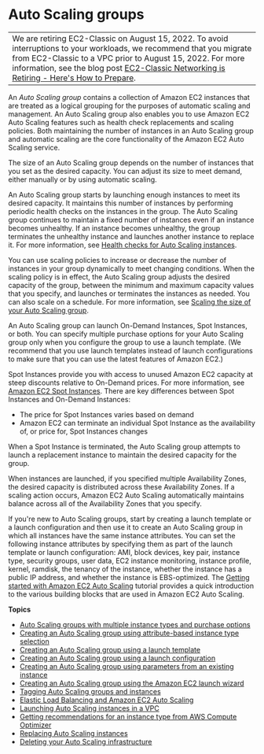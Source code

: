 # Auto Scaling groups<a name="AutoScalingGroup"></a>


|  | 
| --- |
| We are retiring EC2\-Classic on August 15, 2022\. To avoid interruptions to your workloads, we recommend that you migrate from EC2\-Classic to a VPC prior to August 15, 2022\. For more information, see the blog post [EC2\-Classic Networking is Retiring \- Here's How to Prepare](http://aws.amazon.com/blogs/aws/ec2-classic-is-retiring-heres-how-to-prepare/)\. | 

An *Auto Scaling group* contains a collection of Amazon EC2 instances that are treated as a logical grouping for the purposes of automatic scaling and management\. An Auto Scaling group also enables you to use Amazon EC2 Auto Scaling features such as health check replacements and scaling policies\. Both maintaining the number of instances in an Auto Scaling group and automatic scaling are the core functionality of the Amazon EC2 Auto Scaling service\.

The size of an Auto Scaling group depends on the number of instances that you set as the desired capacity\. You can adjust its size to meet demand, either manually or by using automatic scaling\. 

An Auto Scaling group starts by launching enough instances to meet its desired capacity\. It maintains this number of instances by performing periodic health checks on the instances in the group\. The Auto Scaling group continues to maintain a fixed number of instances even if an instance becomes unhealthy\. If an instance becomes unhealthy, the group terminates the unhealthy instance and launches another instance to replace it\. For more information, see [Health checks for Auto Scaling instances](healthcheck.md)\. 

You can use scaling policies to increase or decrease the number of instances in your group dynamically to meet changing conditions\. When the scaling policy is in effect, the Auto Scaling group adjusts the desired capacity of the group, between the minimum and maximum capacity values that you specify, and launches or terminates the instances as needed\. You can also scale on a schedule\. For more information, see [Scaling the size of your Auto Scaling group](scaling_plan.md)\. 

An Auto Scaling group can launch On\-Demand Instances, Spot Instances, or both\. You can specify multiple purchase options for your Auto Scaling group only when you configure the group to use a launch template\. \(We recommend that you use launch templates instead of launch configurations to make sure that you can use the latest features of Amazon EC2\.\) 

Spot Instances provide you with access to unused Amazon EC2 capacity at steep discounts relative to On\-Demand prices\. For more information, see [Amazon EC2 Spot Instances](https://aws.amazon.com/ec2/spot/pricing/)\. There are key differences between Spot Instances and On\-Demand Instances:
+ The price for Spot Instances varies based on demand
+ Amazon EC2 can terminate an individual Spot Instance as the availability of, or price for, Spot Instances changes

When a Spot Instance is terminated, the Auto Scaling group attempts to launch a replacement instance to maintain the desired capacity for the group\. 

When instances are launched, if you specified multiple Availability Zones, the desired capacity is distributed across these Availability Zones\. If a scaling action occurs, Amazon EC2 Auto Scaling automatically maintains balance across all of the Availability Zones that you specify\.

If you're new to Auto Scaling groups, start by creating a launch template or a launch configuration and then use it to create an Auto Scaling group in which all instances have the same instance attributes\. You can set the following instance attributes by specifying them as part of the launch template or launch configuration: AMI, block devices, key pair, instance type, security groups, user data, EC2 instance monitoring, instance profile, kernel, ramdisk, the tenancy of the instance, whether the instance has a public IP address, and whether the instance is EBS\-optimized\. The [Getting started with Amazon EC2 Auto Scaling](GettingStartedTutorial.md) tutorial provides a quick introduction to the various building blocks that are used in Amazon EC2 Auto Scaling\.

**Topics**
+ [Auto Scaling groups with multiple instance types and purchase options](ec2-auto-scaling-mixed-instances-groups.md)
+ [Creating an Auto Scaling group using attribute\-based instance type selection](create-asg-instance-type-requirements.md)
+ [Creating an Auto Scaling group using a launch template](create-asg-launch-template.md)
+ [Creating an Auto Scaling group using a launch configuration](create-asg.md)
+ [Creating an Auto Scaling group using parameters from an existing instance](create-asg-from-instance.md)
+ [Creating an Auto Scaling group using the Amazon EC2 launch wizard](create-asg-ec2-wizard.md)
+ [Tagging Auto Scaling groups and instances](autoscaling-tagging.md)
+ [Elastic Load Balancing and Amazon EC2 Auto Scaling](autoscaling-load-balancer.md)
+ [Launching Auto Scaling instances in a VPC](asg-in-vpc.md)
+ [Getting recommendations for an instance type from AWS Compute Optimizer](asg-getting-recommendations.md)
+ [Replacing Auto Scaling instances](ec2-auto-scaling-group-replacing-instances.md)
+ [Deleting your Auto Scaling infrastructure](as-process-shutdown.md)